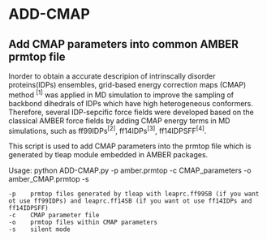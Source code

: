 # ADD-CMAP
## Add CMAP parameters into common AMBER prmtop file

Inorder to obtain a accurate descripion of intrinscally disorder proteins(IDPs) ensembles, grid-based energy correction maps (CMAP) method
<sup>[1]</sup> was applied in MD simulation to improve the sampling of backbond dihedrals of IDPs which have high heterogeneous conformers.
Therefore, several IDP-sepcific force fields were developed based on the classical AMBER force fields by adding CMAP energy terms in MD
simulations, such as ff99IDPs<sup>[2]</sup>, ff14IDPs<sup>[3]</sup>, ff14IDPSFF<sup>[4]</sup>.  

This script is used to add CMAP parameters into the prmtop file which is generated by tleap module embedded in AMBER packages.  

Usage: python ADD-CMAP.py -p amber.prmtop -c CMAP_parameters -o amber_CMAP.prmtop -s  

    -p    prmtop files generated by tleap with leaprc.ff99SB (if you want ot use ff99IDPs) and leaprc.ff14SB (if you want ot use ff14IDPs and ff14IDPSFF)  
    -c    CMAP parameter file
    -o    prmtop files within CMAP parameters
    -s    silent mode
